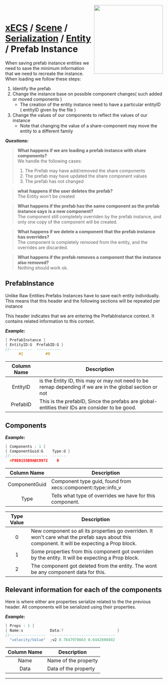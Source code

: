 <img src="https://i.imgur.com/TyjrCTS.jpg" align="right" width="220px" /><br>
# [xECS](xecs.md) / [Scene](xecs_scene.md) / [Serialization](xecs_scene_serialization.md) / [Entity](xecs_scene_serialization_entity.md) / Prefab Instance

When saving prefab instance entities we need to save the minimum information that we need to recreate the instance. When loading we follow these steps:

1. Identify the prefab
2. Change the instance base on possible component changes( such added or moved components )
   * The creation of the entity instance need to have a particular entityID ( entityID given by the file )
3. Change the values of our components to reflect the values of our instance
   * Note that changing the value of a share-component may move the entity to a different family

***Questions:***

> **What happens if we are loading a prefab instance with share components?**<br>
> We handle the following cases:<br>
> 1. The Prefab may have add/removed the share components
> 2. The prefab may have updated the share component values
> 3. The prefab has not changed

> **what happens if the user deletes the prefab?**<br>
The Entity won't be created

> **What happens if the prefab has the same component as the prefab instance says is a new component?**<br>
The component still completely overriden by the prefab instance, and only one copy of the component will be created.

> **What happens if we delete a component that the prefab instance has overrides?**<br>
The component is completely removed from the entity, and the overrides are discarded.

> **What happens if the prefab removes a component that the instance also removed?**<br>
Nothing should work ok.


## PrefabInstance
Unlike Raw Entities Prefabs Instances have to save each entity individually. This means that this header and the following sections will be repeated per instance

This header indicates that we are entering the PrefabInstance context. It contains related information to this context.

***Example:***
~~~cpp
[ PrefabInstance ]
{ EntityID:G  PrefabID:G }
//----------  -----------
      #2          #0     
~~~

| Column Name        | Description |
|:------------------:|-------------|
| EntityID           | is the Entity ID, this may or may not need to be remap depending if we are in the global section or not |
| PrefabID           | This is the prefabID, Since the prefabs are global-entities their IDs are consider to be good.|

## Components

***Example:***
~~~cpp
[ Components : 1 ]
{ ComponentGuid:G    Type:d }
//-----------------  ------
  #F8E0155B9ABC0972    0   
~~~

| Column Name        | Description |
|:------------------:|-------------|
| ComponentGuid      | Component type guid, found from xecs::component::type::info_v |
| Type               | Tells what type of overrides we have for this component. |

|Type Value | Description |
|:--:|-------------|
| 0  | New component so all its properties go overriden. It won't care what the prefab says about this component. It will be expecting a Prop block. |
| 1  | Some properties from this component got overriden by the entity. It will be expecting a Prop block. |
| 2  | The component got deleted from the entity. The wont be any component data for this. |

## Relevant information for each of the components

Here is where either are properties serialize related to the the previous header. All components will be serialized using their properties.

***Example:***
~~~cpp
[ Props : 1 ]
{ Name:s            Data:?                        }
//----------------  -----------------------------
  "velocity/Value"  ;v2 0.7647978663 0.6442690492
~~~

| Column Name        | Description |
|:------------------:|-------------|
| Name               | Name of the property |
| Data               | Data of the property |

---